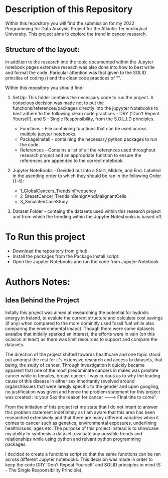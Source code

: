 # Description of this Repository
Within this repository you will find the submission for my 2022 Programming for Data Analysis Project for the Atlantic Technological University. This project aims to explore the trend in cancer research. 

## Structure of the layout:
In addition to the research into the topic documented within the Jupyter notebook pages extensive reseach was also done into how to best write and format the code. Paricular attention was that given to the SOLID princiles of coding () and the clean code practices of "". 

Within this repository you should find:
1. SetUp: This folder contains the necessary code to run the project. A conscious decision was made not to put the functions/references/packages directly into the jupyyter Notebooks to best adhere to the following clean code practices - DRY ('Don't Repeat Yourself), and S - Single Responsibility, from the S.O.L.I.D principles. 
    - Functions - File containing fucntions that can be used across multiple jupyter notebooks. 
    - PackageInstall - containing the necessary python packages to run the code. 
    - References - Contains a list of all the references used throughout research project and an appropriate function to ensure the references are appended to the correct notebook. 
2. Jupyter NoteBooks - Devided out into a Start, Middle, and End. Labeled in the asending order to which they should be ran in the following Order (1-4):
    - 1_GlobalCancers_TrendsInFrequency
    - 2_BreastCancer_TrendsInBenignAndMalignantCells
    - 3_SimulatedCaseStudy

3. Dataset Folder - containg the datasets used within this research project and from which the trending within the Jupyter Notesbooks is based off. 

# To Run this project 
- Download the repository from gihub. 
- Install the packages from the Package Install script. 
- Open the Jupyter Notebooks and run the code from Jupyter Notebook

# Authors Notes:
## Idea Behind the Project 

Initally this project was aimed at researching the potential for hydrolic energy in Ireland, to evalute the current structure and calculate cost savings (if any) when compared to the more dominitly used fossil fuel while also comparing the environmental imapct. Though there were some datasets avaialbe that initially sparked an interest, the efforts were in vain (on this ocasion at least) as there was limit resources to support and compare the datasets. 

The direction of the project shifted towards healthcare and one topic stood out amongst the rest for it's extensive research and access to datasets, that being, the study of cancer. Through investigation it quickly became apparent that one of the most predominate cancers in males was prostate cancer while in females, breast cancer. I was curious as to why the leading cause of this disease in either sex inheritantly revolved around organs/tissues that were laregly specific to the gender and upon googling, no justification was given and hence the problem statement for this project was created : Is your Sex the reason for cancer ---> FInal title to come". 

From the initiation of this project let me state that I do not intent to answer this problem statement indefinitely as I am aware that this area has been researched extensively and that there are many different variables when it comes to cancer such as genetics, environmental exposures, underlining healthissues, ages etc. The purpose of this project instead is to showcase my ability to synthesis a dataset, evaluate any possible trends and relationships while using python and relvant python programming packages. 

I decided to create a functions script so that the same functions can be ran across different Jupyter notebooks. This decision was made in order to keep the code DRY 'Don't Repeat Yourself' and SOLID principles in mind (S - The Single Responsibility Principle). 

 